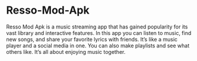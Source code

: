 # Resso-Mod-Apk
Resso Mod Apk is a music streaming app that has gained popularity for its vast library and interactive features. In this app you can listen to music, find new songs, and share your favorite lyrics with friends. It’s like a music player and a social media in one. You can also make playlists and see what others like. It’s all about enjoying music together.
